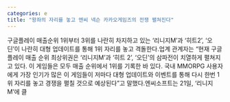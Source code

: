 ```yaml
---
categories: e
title: "왕좌의 자리를 놓고 엔씨 넥슨 카카오게임즈의 전쟁 펼쳐진다"
---
```

구글플레이 매출순위 1위부터 3위를 나란히 차지하고 있는 ‘리니지M’과 ‘히트2’, ‘오딘’이 나란히 대형 업데이트를 통해 1위 자리를 놓고 격돌한다.업계 관계자는 “현재 구글플레이 매출 순위 최상위권은 ‘리니지M’과 ‘히트 2’, ‘오딘’의 삼파전이 치열하게 펼쳐지고 있다. 이 게임들은 모두 매출 순위에서 1위를 기록한 바 있다. 국내 MMORPG 사용자에게 가장 인기가 많은 이 게임들이 저마다 대형 업데이트와 이벤트를 통해 다시 한번 1위 자리를 놓고 경쟁을 펼칠 것으로 예상된다”고 말했다.엔씨소프트는 21일, ‘리니지M’에 클
